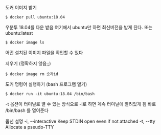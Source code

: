 도커 이미지 받기
```
$ docker pull ubuntu:18.04
```
우분투 18.04를 다운 받음
여기에서 ubuntu만 하면 최신버전을 받게 된다. 또는 ubuntu:latest

```
$ docker image ls
```
어떤 설치된 이미지 파일을 확인할 수 있다

지우기 (정확하지 않음;;)
```
$ docker image rm 숫자id
```

도커 명령어 실행하기 (bash 프로그램 열기)
```
$ docker run -it ubuntu:18.04 /bin/bash
```
-t 옵션이 터미널로 열 수 있는 방식으로 -i로 하면 계속 터미널에 열려있게 됨 
바로 /bin/bash 를 열어준다 

옵션 설명
-i, --interactive   Keep STDIN open even if not attached 
-t, --tty           Allocate a pseudo-TTY     



